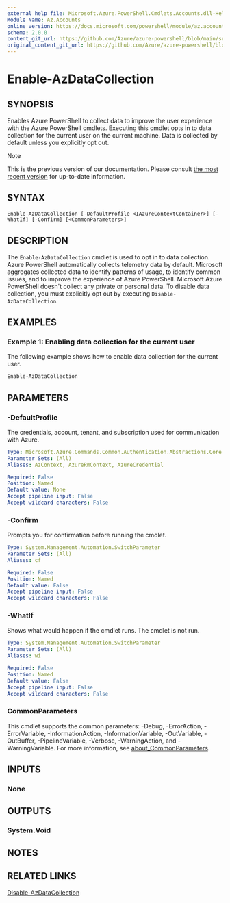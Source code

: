 ```yaml
---
external help file: Microsoft.Azure.PowerShell.Cmdlets.Accounts.dll-Help.xml
Module Name: Az.Accounts
online version: https://docs.microsoft.com/powershell/module/az.accounts/enable-azdatacollection
schema: 2.0.0
content_git_url: https://github.com/Azure/azure-powershell/blob/main/src/Accounts/Accounts/help/Enable-AzDataCollection.md
original_content_git_url: https://github.com/Azure/azure-powershell/blob/main/src/Accounts/Accounts/help/Enable-AzDataCollection.md
---
```


# Enable-AzDataCollection

## SYNOPSIS
Enables Azure PowerShell to collect data to improve the user experience with the Azure PowerShell
cmdlets. Executing this cmdlet opts in to data collection for the current user on the current
machine. Data is collected by default unless you explicitly opt out.

> [!NOTE]
>This is the previous version of our documentation. Please consult [the most recent version](/powershell/module/az.accounts/enable-azdatacollection) for up-to-date information.

## SYNTAX

```
Enable-AzDataCollection [-DefaultProfile <IAzureContextContainer>] [-WhatIf] [-Confirm] [<CommonParameters>]
```

## DESCRIPTION

The `Enable-AzDataCollection` cmdlet is used to opt in to data collection. Azure PowerShell
automatically collects telemetry data by default. Microsoft aggregates collected data to identify
patterns of usage, to identify common issues, and to improve the experience of Azure PowerShell.
Microsoft Azure PowerShell doesn't collect any private or personal data. To disable data collection,
you must explicitly opt out by executing `Disable-AzDataCollection`.

## EXAMPLES

### Example 1: Enabling data collection for the current user

The following example shows how to enable data collection for the current user.

```powershell
Enable-AzDataCollection
```

## PARAMETERS

### -DefaultProfile

The credentials, account, tenant, and subscription used for communication with Azure.

```yaml
Type: Microsoft.Azure.Commands.Common.Authentication.Abstractions.Core.IAzureContextContainer
Parameter Sets: (All)
Aliases: AzContext, AzureRmContext, AzureCredential

Required: False
Position: Named
Default value: None
Accept pipeline input: False
Accept wildcard characters: False
```

### -Confirm

Prompts you for confirmation before running the cmdlet.

```yaml
Type: System.Management.Automation.SwitchParameter
Parameter Sets: (All)
Aliases: cf

Required: False
Position: Named
Default value: False
Accept pipeline input: False
Accept wildcard characters: False
```

### -WhatIf

Shows what would happen if the cmdlet runs. The cmdlet is not run.

```yaml
Type: System.Management.Automation.SwitchParameter
Parameter Sets: (All)
Aliases: wi

Required: False
Position: Named
Default value: False
Accept pipeline input: False
Accept wildcard characters: False
```

### CommonParameters
This cmdlet supports the common parameters: -Debug, -ErrorAction, -ErrorVariable, -InformationAction, -InformationVariable, -OutVariable, -OutBuffer, -PipelineVariable, -Verbose, -WarningAction, and -WarningVariable. For more information, see [about_CommonParameters](http://go.microsoft.com/fwlink/?LinkID=113216).

## INPUTS

### None

## OUTPUTS

### System.Void

## NOTES

## RELATED LINKS

[Disable-AzDataCollection](./Disable-AzDataCollection.md)
